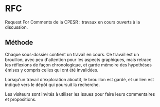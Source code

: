 # RFC
Request For Comments de la CPESR : travaux en cours ouverts à la discussion.

## Méthode 

Chaque sous-dossier contient un travail en cours. Ce travail est un brouillon, avec peu d'attention pour les aspects graphiques, mais retrace les réflexions de façon chronologique, et garde mémoire des hypothèses émises y compris celles qui ont été invalidées. 

Lorsqu'un travail d'exploration aboutit, le brouillon est gardé, et un lien est indiqué vers le dépôt qui poursuit la recherche.

Les visiteurs sont invités à utiliser les issues pour faire leurs commentaires et propositions.

